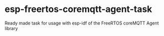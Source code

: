 # esp-freertos-coremqtt-agent-task
Ready made task for usage with esp-idf of the FreeRTOS coreMQTT Agent library

